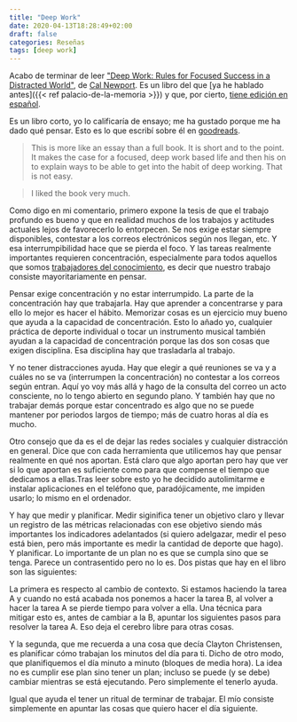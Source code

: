 ```yaml
---
title: "Deep Work"
date: 2020-04-13T18:28:49+02:00
draft: false
categories: Reseñas
tags: [deep work]
---
```


Acabo de terminar de leer ["Deep Work: Rules for Focused Success in a Distracted World"](https://www.amazon.es/Deep-Work-Focused-Success-Distracted-ebook/dp/B013UWFM52), de [Cal Newport](https://www.calnewport.com/). Es un libro del que [ya he hablado antes]({{< ref palacio-de-la-memoria >}}) y que, por cierto, [tiene edición en español](https://www.amazon.com/-/es/CAL-NEWPORT/dp/6077473421).

Es un libro corto, yo lo calificaría de ensayo; me ha gustado porque me ha dado qué pensar. Esto es lo que escribí sobre él en [goodreads](https://www.goodreads.com/).

> This is more like an essay than a full book. It is short and to the point. It makes the case for a focused, deep work based life and then his on to explain ways to be able to get into the habit of deep working. That is not easy.

> I liked the book very much.

Como digo en mi comentario, primero expone la tesis de que el trabajo profundo es bueno y que en realidad muchos de los trabajos y actitudes actuales lejos de favorecerlo lo entorpecen. Se nos exige estar siempre disponibles, contestar a los correos electrónicos según nos llegan, etc. Y esa interrumpibilidad hace que se pierda el foco. Y las tareas realmente importantes requieren concentración, especialmente para todos aquellos que somos [trabajadores del conocimiento](https://es.wikipedia.org/wiki/Trabajador_del_conocimiento), es decir que nuestro trabajo consiste mayoritariamente en pensar.

Pensar exige concentración y no estar interrumpido. La parte de la concentración hay que trabajarla. Hay que aprender a concentrarse y para ello lo mejor es hacer el hábito. Memorizar cosas es un ejercicio muy bueno que ayuda a la capacidad de concentración. Esto lo añado yo, cualquier práctica de deporte individual o tocar un instrumento musical también ayudan a la capacidad de concentración porque las dos son cosas que exigen disciplina. Esa disciplina hay que trasladarla al trabajo.

Y no tener distracciones ayuda. Hay que elegir a qué reuniones se va y a cuáles no se va (interrumpen la concentración) no contestar a los correos según entran. Aquí yo voy más allá y hago de la consulta del correo un acto consciente, no lo tengo abierto en segundo plano. Y también hay que no trabajar demás porque estar concentrado es algo que no se puede mantener por periodos largos de tiempo; más de cuatro horas al día es mucho.

Otro consejo que da es el de dejar las redes sociales y cualquier distracción en general. Dice que con cada herramienta que utilicemos hay que pensar realmente en qué nos aportan. Está claro que algo aportan pero hay que ver si lo que aportan es suficiente como para que compense el tiempo que dedicamos a ellas.Tras leer sobre esto yo he decidido autolimitarme e instalar aplicaciones en el teléfono que, paradójicamente, me impiden usarlo; lo mismo en el ordenador.

Y hay que medir y planificar. Medir siginifica tener un objetivo claro y llevar un registro de las métricas relacionadas con ese objetivo siendo más importantes los indicadores adelantados (si quiero adelgazar, medir el peso está bien, pero más importante es medir la cantidad de deporte que hago). Y planificar. Lo importante de un plan no es que se cumpla sino que se tenga. Parece un contrasentido pero no lo es. Dos pistas que hay en el libro son las siguientes:

La primera es respecto al cambio de contexto. Si estamos haciendo la tarea A y cuando no está acabada nos ponemos a hacer la tarea B, al volver a hacer la tarea A se pierde tiempo para volver a ella. Una técnica para mitigar esto es, antes de cambiar a la B, apuntar los siguientes pasos para resolver la tarea A. Eso deja el cerebro libre para otras cosas.

Y la segunda, que me recuerda a una cosa que decía Clayton Christensen, es planificar cómo trabajan los minutos del día para ti. Dicho de otro modo, que planifiquemos el día minuto a minuto (bloques de media hora). La idea no es cumplir ese plan sino tener un plan; incluso se puede (y se debe) cambiar mientras se está ejecutando. Pero simplemente el tenerlo ayuda.

Igual que ayuda el tener un ritual de terminar de trabajar. El mío consiste simplemente en apuntar las cosas que quiero hacer el día siguiente.

